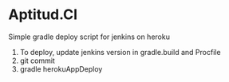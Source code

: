 # Aptitud.CI
Simple gradle deploy script for jenkins on heroku

1. To deploy, update jenkins version in gradle.build and Procfile
2. git commit
3. gradle herokuAppDeploy
